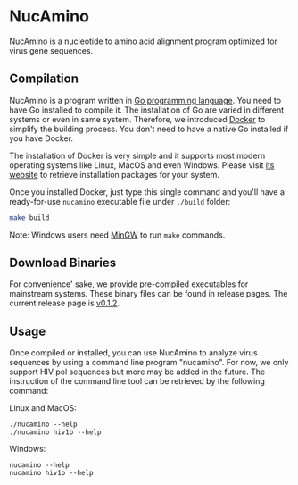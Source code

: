 NucAmino
========

NucAmino is a nucleotide to amino acid alignment program optimized for virus
gene sequences.


Compilation
-----------

NucAmino is a program written in [Go programming language][golang]. You need
to have Go installed to compile it. The installation of Go are varied in
different systems or even in same system. Therefore, we introduced
[Docker][docker] to simplify the building process. You don't need to have
a native Go installed if you have Docker.

The installation of Docker is very simple and it supports most modern
operating systems like Linux, MacOS and even Windows. Please visit
[its website][docker] to retrieve installation packages for your system.

Once you installed Docker, just type this single command and you'll have a
ready-for-use `nucamino` executable file under `./build` folder:

```bash
make build
```

Note: Windows users need [MinGW][mingw] to run `make` commands.

Download Binaries
-----------------

For convenience' sake, we provide pre-compiled executables for mainstream
systems. These binary files can be found in release pages. The current
release page is [v0.1.2][latest].

Usage
-----

Once compiled or installed, you can use NucAmino to analyze virus sequences
by using a command line program "nucamino". For now, we only support HIV
pol sequences but more may be added in the future. The instruction of the
command line tool can be retrieved by the following command:

Linux and MacOS:

```shell
./nucamino --help
./nucamino hiv1b --help
```

Windows:

```windows
nucamino --help
nucamino hiv1b --help
```

[golang]: https://golang.org/
[docker]: https://www.docker.com/
[mingw]: http://www.mingw.org/
[latest]: https://github.com/hivdb/NucAmino/releases/tag/v0.1.2
